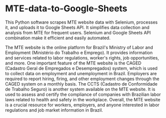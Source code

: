 # MTE-data-to-Google-Sheets
This Python software scrapes MTE website data with Selenium, processes it, and uploads it to Google Sheets API. It simplifies data collection and analysis from MTE for frequent users. Selenium and Google Sheets API combination make it efficient and easily automated.

The MTE website is the online platform for Brazil's Ministry of Labor and Employment (Ministério do Trabalho e Emprego). It provides information and services related to labor regulations, worker's rights, job opportunities, and more.
One important feature of the MTE website is the CAGED (Cadastro Geral de Empregados e Desempregados) system, which is used to collect data on employment and unemployment in Brazil. Employers are required to report hiring, firing, and other employment changes through the CAGED system on a monthly basis.
The CCTS (Cadastro de Conformidade de Trabalho Seguro) is another system available on the MTE website. It is used to assess and certify the compliance of companies with Brazilian labor laws related to health and safety in the workplace.
Overall, the MTE website is a crucial resource for workers, employers, and anyone interested in labor regulations and job market information in Brazil.
